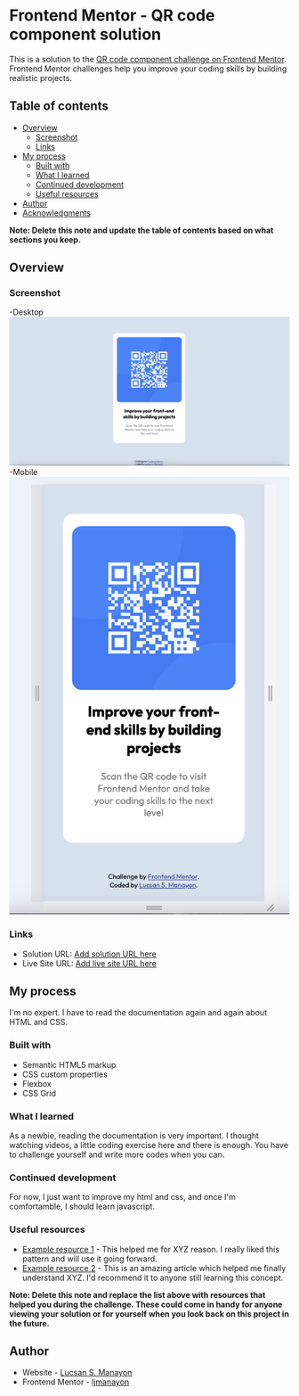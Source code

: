 # Frontend Mentor - QR code component solution

This is a solution to the [QR code component challenge on Frontend Mentor](https://www.frontendmentor.io/challenges/qr-code-component-iux_sIO_H). Frontend Mentor challenges help you improve your coding skills by building realistic projects.

## Table of contents

- [Overview](#overview)
  - [Screenshot](#screenshot)
  - [Links](#links)
- [My process](#my-process)
  - [Built with](#built-with)
  - [What I learned](#what-i-learned)
  - [Continued development](#continued-development)
  - [Useful resources](#useful-resources)
- [Author](#author)
- [Acknowledgments](#acknowledgments)

**Note: Delete this note and update the table of contents based on what sections you keep.**

## Overview

### Screenshot

-Desktop
![QR-CODE-COMPONENT-MAIN](./screenshot/desktop.png)
-Mobile
![QR-CODE-COMPONENT-MAIN](./screenshot/mobile.png)

### Links

- Solution URL: [Add solution URL here](https://your-solution-url.com)
- Live Site URL: [Add live site URL here](https://your-live-site-url.com)

## My process

I'm no expert. I have to read the documentation again and again about HTML and CSS.

### Built with

- Semantic HTML5 markup
- CSS custom properties
- Flexbox
- CSS Grid

### What I learned

As a newbie, reading the documentation is very important. I thought watching videos, a little coding exercise here and there is enough. You have to challenge yourself and write more codes when you can.

### Continued development

For now, I just want to improve my html and css, and once I'm comfortamble, I should learn javascript.

### Useful resources

- [Example resource 1](https://www.example.com) - This helped me for XYZ reason. I really liked this pattern and will use it going forward.
- [Example resource 2](https://www.example.com) - This is an amazing article which helped me finally understand XYZ. I'd recommend it to anyone still learning this concept.

**Note: Delete this note and replace the list above with resources that helped you during the challenge. These could come in handy for anyone viewing your solution or for yourself when you look back on this project in the future.**

## Author

- Website - [Lucsan S. Manayon](https://www.your-site.com)
- Frontend Mentor - [ljmanayon](https://www.frontendmentor.io/profile/ljmanayon)
